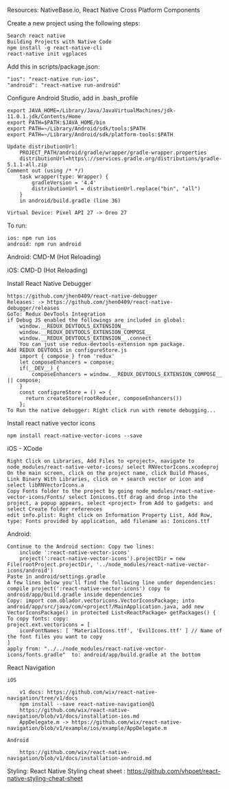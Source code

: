 Resources: NativeBase.io, React Native Cross Platform Components 

Create a new project using the following steps:

    Search react native
    Building Projects with Native Code
    npm install -g react-native-cli
    react-native init vgplaces

Add this in scripts/package.json:

    "ios": "react-native run-ios",
    "android": "react-native run-android"

Configure Android Studio, add in .bash_profile

    export JAVA_HOME=/Library/Java/JavaVirtualMachines/jdk-11.0.1.jdk/Contents/Home
    export PATH=$PATH:$JAVA_HOME/bin
    export PATH=~/Library/Android/sdk/tools:$PATH
    export PATH=~/Library/Android/sdk/platform-tools:$PATH
    
    Update distributionUrl:
        PROJECT_PATH/android/gradle/wrapper/gradle-wrapper.properties
        distributionUrl=https\://services.gradle.org/distributions/gradle-5.1.1-all.zip
    Comment out (using /* */)
        task wrapper(type: Wrapper) {
            gradleVersion = '4.4'
            distributionUrl = distributionUrl.replace("bin", "all")
        }
        in android/build.gradle (line 36)    

    Virtual Device: Pixel API 27 -> Oreo 27
To run:

    ios: npm run ios
    android: npm run android
        
Android: CMD-M (Hot Reloading)

iOS: CMD-D (Hot Reloading)

Install React Native Debugger

    https://github.com/jhen0409/react-native-debugger
    Releases: -> https://github.com/jhen0409/react-native-debugger/releases
    GoTo: Redux DevTools Integration
    if Debug JS enabled the followings are included in global:
        window.__REDUX_DEVTOOLS_EXTENSION__
        window.__REDUX_DEVTOOLS_EXTENSION_COMPOSE__
        window.__REDUX_DEVTOOLS_EXTENSION__.connect
        You can just use redux-devtools-extension npm package.
    Add REDUX DEVTOOLS in configureStore.js
        import { compose } from 'redux'
        let composeEnhancers = compose;        
        if(__DEV__) {
            composeEnhancers = window.__REDUX_DEVTOOLS_EXTENSION_COMPOSE__ || compose;
        }
        const configureStore = () => {
          return createStore(rootReducer, composeEnhancers())
        };
    To Run the native debugger: Right click run with remote debugging...
        
Install react native vector icons

    npm install react-native-vector-icons --save
    
iOS - XCode

    Right Click on Libraries, Add Files to <project>, navigate to node_modules/react-native-vetor-icons/ select RNVectorIcons.xcodeproj
    On the main screen, click on the project name, click Build Phases, Link Binary With Libraries, click on + search vector or icon and select libRNVectorIcons.a
    Copy Fonts folder to the project by going node_modules/react-native-vector-icons/Fonts/ select Ionicons.ttf drag and drop into the project, a popup appears, select <project> from Add to gadgets: and select Create folder references
    edit info.plist: Right click on Information Property List, Add Row, type: Fonts provided by application, add filename as: Ionicons.ttf
                 
Android:

    Continue to the Android section: Copy two lines:   
        include ':react-native-vector-icons'
        project(':react-native-vector-icons').projectDir = new File(rootProject.projectDir, '../node_modules/react-native-vector-icons/android')
    Paste in android/settings.gradle
    A few lines below you'll find the following line under dependencies: compile project(':react-native-vector-icons') copy to android/app/build.gradle inside dependencies
    Copy: import com.oblador.vectoricons.VectorIconsPackage; into android/app/src/java/com/<project?/MainApplication.java, add new VectorIconsPackage() in protected List<ReactPackage> getPackages() {
    To copy fonts: copy: 
    project.ext.vectoricons = [
        iconFontNames: [ 'MaterialIcons.ttf', 'EvilIcons.ttf' ] // Name of the font files you want to copy
    ]
    apply from: "../../node_modules/react-native-vector-icons/fonts.gradle"  to: android/app/build.gradle at the bottom 
        
React Navigation

    iOS
    
        v1 docs: https://github.com/wix/react-native-navigation/tree/v1/docs
        npm install --save react-native-navigation@1    
        https://github.com/wix/react-native-navigation/blob/v1/docs/installation-ios.md    
        AppDelegate.m -> https://github.com/wix/react-native-navigation/blob/v1/example/ios/example/AppDelegate.m
        
    Android
    
        https://github.com/wix/react-native-navigation/blob/v1/docs/installation-android.md
        
Styling: React Native Styling cheat sheet : https://github.com/vhpoet/react-native-styling-cheat-sheet

